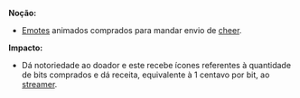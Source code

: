 **Noção:** 
* [Emotes](https://github.com/gabrielziegler3/Requisitos-2018-1/wiki/Emotes) animados comprados para mandar envio de [cheer](https://github.com/gabrielziegler3/Requisitos-2018-1/wiki/Cheer).

**Impacto:**
*  Dá notoriedade ao doador e este recebe ícones referentes à quantidade de bits comprados e dá receita, equivalente à 1 centavo por bit, ao [streamer](https://github.com/gabrielziegler3/Requisitos-2018-1/wiki/L%C3%A9xico-Streamer).